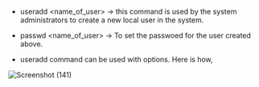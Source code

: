 * useradd <name_of_user> -> this command is used by the system administrators to create a new local user in the system. 

* passwd <name_of_user> -> To set the passwoed for the user created above. 

* useradd command can be used with options. Here is how,

![Screenshot (141)](https://user-images.githubusercontent.com/98219227/236740616-aeb66235-163c-45db-9ce7-664bdfd0ed03.png)
